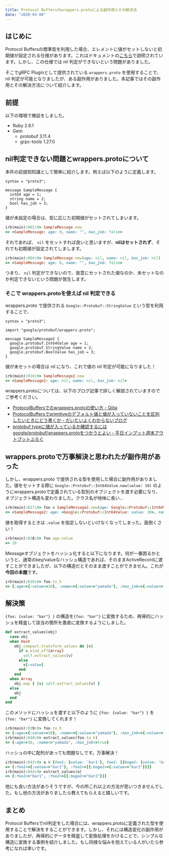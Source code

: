 ```yaml
---
title: Protocol Buffersのwrappers.protoによる副作用とその解決法
date: "2020-03-08"
---
```


## はじめに

Protocol Buffersの標準型を利用した場合、エレメントに値がセットしないと初期値が設定される仕様があります。これはドキュメントの[こちら](https://developers.google.com/protocol-buffers/docs/proto#optional)で説明されています。しかし、この仕様では nil 判定ができないという問題がありました。

そこでgRPC Pluginとして提供されている `wrappers.proto` を使用することで、nil 判定が可能となりましたが、ある副作用がありました。本記事ではその副作用とその解決方法について紹介します。

## 前提

以下の環境で検証をしました。

- Ruby 2.6.1
- Gem
    - protobuf 3.11.4
    - grpc-tools 1.27.0

## nil判定できない問題とwrappers.protoについて

本件の前提知知識として簡単に紹介します。例えば以下のように定義します。

```
syntax = "proto3";

message SampleMessage {
  int64 age = 1;
  string name = 2;
  bool has_job = 3;
}
```

値が未設定の場合は、型に応じた初期値がセットされてしまいます。

```ruby
irb(main):002:0> SampleMessage.new
=> <SampleMessage: age: 0, name: "", has_job: false>
```

それであれば、 `nil` をセットすれば良いと思いますが、**nilはセットされず**、それでも初期値が設定されてしまします。

```ruby
irb(main):004:0> SampleMessage.new(age: nil, name: nil, has_job: nil)
=> <SampleMessage: age: 0, name: "", has_job: false>
```

つまり、 `nil` 判定ができないので、故意にセットされた値なのか、未セットなのか判定できないという問題が発生します。

### そこで wrappers.protoを使えば nil 判定できる

wrappers.proto で提供される `Google::Protobuf::StringValue` という型を利用することで、

```
syntax = "proto3";

import "google/protobuf/wrappers.proto";

message SampleMessage2 {
  google.protobuf.Int64Value age = 1;
  google.protobuf.StringValue name = 2;
  google.protobuf.BoolValue has_job = 3;
}
```

値が未セットの場合は nil になり、これで値の nil 判定が可能になりました！

```ruby
irb(main):016:0> SampleMessage2.new
=> <SampleMessage2: age: nil, name: nil, has_job: nil>
```

wrappers.protoについては、以下のブログ記事で詳しく解説されていますのでご参考ください。

- [ProtocolBuffersでのwrappers\.protoの使い方 \- Qiita](https://qiita.com/k-o-u/items/cf333a4ce30973524591)
- [ProtocolBuffersでprimitiveのデフォルト値と値が入っていないことを区別したいときにどう書くか \- だいたいよくわからないブログ](https://matsu-chara.hatenablog.com/entry/2016/11/12/110000)
- [protobuf typeに値が入っているか確認するにはgoogle/protobuf/wrappers\.protoをつかうとよい \- 平日インプット週末アウトプットぶろぐ](https://blog.soushi.me/entry/2017/09/03/170655/)

## wrappers.protoで万事解決と思われたが副作用があった


しかし、wrappers.proto で提供される型を使用した場合に副作用がありました。値をセットする際に `Google::Protobuf::Int64Value.new(value: 10)` のようにwrappers.protoで定義されている型別のオブジェクトを渡す必要になり、オブジェクト構造も変わりました。クラス名が地味に長い...

```ruby
irb(main):017:0> foo = SampleMessage2.new(age: Google::Protobuf::Int64Value.new(value: 10), name: Google::Protobuf::StringValue.new(value: 'yamada'), has_job: Google::Protobuf::BoolValue.new(value:true))
=> <SampleMessage2: age: <Google::Protobuf::Int64Value: value: 10>, name: <Google::Protobuf::StringValue: value: "yamada">, has_job: <Google::Protobuf::BoolValue: value: true>>
```

値を取得するときは   `.value` を指定しないといけなくなってしまった。面倒くさい！

```ruby
irb(main):018:0> foo.age.value
=> 10
```

Messageオブジェクトをハッシュ化すると以下になります。何が一番困るかというと、通常のkey/valueなハッシュ構造であれば、そのままActiveRecordに渡すことができましたが、以下の構造だとそのまま渡すことができません。これが**今回の本題**です。

```ruby
irb(main):020:0> foo.to_h
=> {:age=>{:value=>10}, :name=>{:value=>"yamada"}, :has_job=>{:value=>true}}
```

## 解決策

`{foo: {value: "bar"} }` の構造を`{foo: "bar"}` に変換するため、再帰的にハッシュを精査して該当の箇所を愚直に変換するようにしました。

```ruby
def extract_values(obj)
  case obj
  when Hash
    obj.compact.transform_values do |v|
      if v.kind_of?(Array)
        self.extract_values(v)
      else
        v[:value]
      end
    end
  when Array
    obj.map { |v| self.extract_values(v) }
  else
    obj
  end
end
```

このメソッドにハッシュを渡すと以下のように `{foo: {value: "bar"} }` を `{foo: "bar"}` に変換してくれます！

```ruby
irb(main):039:0> foo.to_h
=> {:age=>{:value=>10}, :name=>{:value=>"yamada"}, :has_job=>{:value=>true}}
irb(main):040:0> extract_values(foo.to_h)
=> {:age=>10, :name=>"yamada", :has_job=>true}
```

ハッシュの中に配列があっても問題なしです。万事解決！

```ruby
irb(main):043:0> a = {foo1: {value: 'bar1'}, foo2: [{hoge2: {value: 'bar2'}}]}
=> {:foo1=>{:value=>"bar1"}, :foo2=>[{:hoge2=>{:value=>"bar2"}}]}
irb(main):044:0> extract_values(a)
=> {:foo1=>"bar1", :foo2=>[{:hoge2=>"bar2"}]}
```

他にも良い方法がありそうですが、今の所これ以上の方法が思いつきませんでした。もし他の方法がありましたら教えてもらえると嬉しいです。

## まとめ

Protocol Buffersでnil判定をした場合には、wrappers.protoに定義された型を使用することで解決をすることができます。しかし、それには構造変化の副作用がありましたが、再帰的にデータを精査して変換処理をかけることで、シンプルな構造に変換する事例を紹介しました。もし同様な悩みを抱えている人がいたら参考になれば幸いです。
